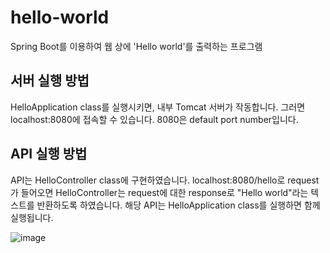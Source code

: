 # hello-world
Spring Boot를 이용하여 웹 상에 'Hello world'를 출력하는 프로그램

## 서버 실행 방법
HelloApplication class를 실행시키면, 내부 Tomcat 서버가 작동합니다.
그러면 localhost:8080에 접속할 수 있습니다. 8080은 default port number입니다.

## API 실행 방법
API는 HelloController class에 구현하였습니다.
localhost:8080/hello로 request가 들어오면 HelloController는 request에 대한 response로 "Hello world"라는 텍스트를 반환하도록 하였습니다.
해당 API는 HelloApplication class를 실행하면 함께 실행됩니다.
<br/>

![image](https://user-images.githubusercontent.com/92534037/208239528-f8d4f231-21f7-403e-9fdd-3d3d6a6f8498.png)
